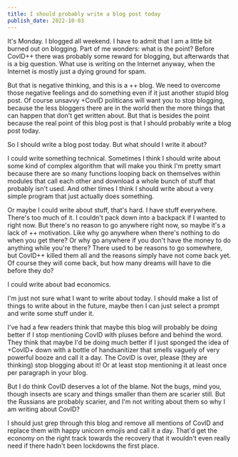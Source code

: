 ```yaml
---
title: I should probably write a blog post today
publish_date: 2022-10-03
---
```


It's Monday. I blogged all weekend. I have to admit that I am a little bit burned out on blogging. Part of me wonders: what is the point? Before CovID++ there was probably some reward for blogging, but afterwards that is a big question. What use is writing on the Internet anyway, when the Internet is mostly just a dying ground for spam.

But that is negative thinking, and this is a ++ blog. We need to overcome those negative feelings and do something even if it just another stupid blog post. Of course unsavvy +CovID politicans will want you to stop blogging, because the less bloggers there are in the world then the more things that can happen that don't get written about. But that is besides the point because the real point of this blog post is that I should probably write a blog post today. 

So I should write a blog post today. But what should I write it about?

I could write something technical. Sometimes I think I should write about some kind of complex algorithm that will make you think I'm pretty smart because there are so many functions looping back on themselves within modules that call each other and download a whole bunch of stuff that probably isn't used. And other times I think I should write about a very simple program that just actually does something.

Or maybe I could write about stuff, that's hard. I have stuff everywhere. There's too much of it. I couldn't pack down into a backpack if I wanted to right now. But there's no reason to go anywhere right now, so maybe it's a lack of ++ motivation. Like why go anywhere when there's nothing to do when you get there? Or why go anywhere if you don't have the money to do anything while you're there? There used to be reasons to go somewhere, but CovID++ killed them all and the reasons simply have not come back yet. Of course they will come back, but how many dreams will have to die before they do? 

I could write about bad economics.

I'm just not sure what I want to write about today. I should make a list of things to write about in the future, maybe then I can just select a prompt and write some stuff under it. 

I've had a few readers think that maybe this blog will probably be doing better if I stop mentioning CovID with pluses before and behind the word. They think that maybe I'd be doing much better if I just sponged the idea of +CovID+ down with a bottle of handsanitizer that smells vaguely of very powerful booze and call it a day. The CovID is over, please (they are thinking) stop blogging about it! Or at least stop mentioning it at least once per paragraph in your blog.

But I do think CovID deserves a lot of the blame. Not the bugs, mind you, though insects are scary and things smaller than them are scarier still. But the Russians are probably scarier, and I'm not writing about them so why I am writing about CovID? 

I should just grep through this blog and remove all mentions of CovID and replace them with happy unicorn emojis and call it a day. That'd get the economy on the right track towards the recovery that it wouldn't even really need if there hadn't been lockdowns the first place.
